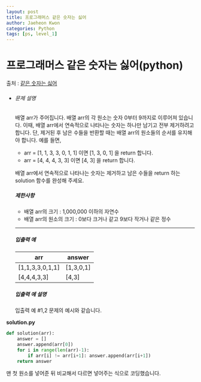 ```yaml
---
layout: post
title: 프로그래머스 같은 숫자는 싫어
author: Jaeheon Kwon
categories: Python
tags: [ps, level_1]
---
```


# 프로그래머스 같은 숫자는 싫어(python)

출처 : [같은 숫자는 싫어](https://programmers.co.kr/learn/courses/30/lessons/12906)

- ###### 문제 설명

  배열 arr가 주어집니다. 배열 arr의 각 원소는 숫자 0부터 9까지로 이루어져 있습니다. 이때, 배열 arr에서 연속적으로 나타나는 숫자는 하나만 남기고 전부 제거하려고 합니다. 단, 제거된 후 남은 수들을 반환할 때는 배열 arr의 원소들의 순서를 유지해야 합니다. 예를 들면,

  - arr = [1, 1, 3, 3, 0, 1, 1] 이면 [1, 3, 0, 1] 을 return 합니다.
  - arr = [4, 4, 4, 3, 3] 이면 [4, 3] 을 return 합니다.

  배열 arr에서 연속적으로 나타나는 숫자는 제거하고 남은 수들을 return 하는 solution 함수를 완성해 주세요.

  ##### 제한사항

  - 배열 arr의 크기 : 1,000,000 이하의 자연수
  - 배열 arr의 원소의 크기 : 0보다 크거나 같고 9보다 작거나 같은 정수

  ------

  ##### 입출력 예

  | arr             | answer    |
  | --------------- | --------- |
  | [1,1,3,3,0,1,1] | [1,3,0,1] |
  | [4,4,4,3,3]     | [4,3]     |

  ##### 입출력 예 설명

  입출력 예 #1,2
  문제의 예시와 같습니다.

**solution.py**

```python
def solution(arr):
    answer = []
    answer.append(arr[0])
    for i in range(len(arr)-1):
        if arr[i] != arr[i+1]: answer.append(arr[i+1])
    return answer
```

맨 첫 원소를 넣어준 뒤 비교해서 다르면 넣어주는 식으로 코딩했습니다.